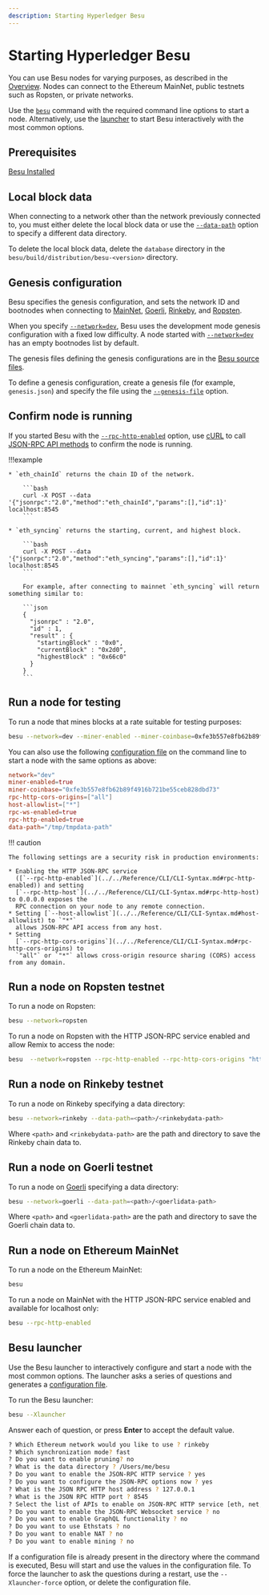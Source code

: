 ```yaml
---
description: Starting Hyperledger Besu
---
```


# Starting Hyperledger Besu

You can use Besu nodes for varying purposes, as described in the [Overview](../../index.md). Nodes
can connect to the Ethereum MainNet, public testnets such as Ropsten, or private networks.

Use the [`besu`](../../Reference/CLI/CLI-Syntax.md) command with the required command line options
to start a node. Alternatively, use the [launcher](#besu-launcher) to start Besu interactively
with the most common options.

## Prerequisites

[Besu Installed](Installation-Options/Install-Binaries.md)

## Local block data

When connecting to a network other than the network previously connected to, you must either delete
the local block data or use the [`--data-path`](../../Reference/CLI/CLI-Syntax.md#data-path) option
to specify a different data directory.

To delete the local block data, delete the `database` directory in the
`besu/build/distribution/besu-<version>` directory.

## Genesis configuration

Besu specifies the genesis configuration, and sets the network ID and bootnodes when connecting to
[MainNet](#run-a-node-on-ethereum-mainnet), [Goerli](#run-a-node-on-goerli-testnet),
[Rinkeby](#run-a-node-on-rinkeby-testnet), and [Ropsten](#run-a-node-on-ropsten-testnet).

When you specify [`--network=dev`](../../Reference/CLI/CLI-Syntax.md#network), Besu uses the
development mode genesis configuration with a fixed low difficulty. A node started with
[`--network=dev`](../../Reference/CLI/CLI-Syntax.md#network) has an empty bootnodes list by
default.

The genesis files defining the genesis configurations are in the
[Besu source files](https://github.com/hyperledger/besu/tree/master/config/src/main/resources).

To define a genesis configuration, create a genesis file (for example, `genesis.json`) and specify
the file using the [`--genesis-file`](../../Reference/CLI/CLI-Syntax.md#genesis-file) option.

## Confirm node is running

If you started Besu with the
[`--rpc-http-enabled`](../../Reference/CLI/CLI-Syntax.md#rpc-http-enabled) option, use
[cURL](https://curl.haxx.se/) to call [JSON-RPC API methods](../../Reference/API-Methods.md) to
confirm the node is running.

!!!example

    * `eth_chainId` returns the chain ID of the network.

        ```bash
        curl -X POST --data '{"jsonrpc":"2.0","method":"eth_chainId","params":[],"id":1}' localhost:8545
        ```

    * `eth_syncing` returns the starting, current, and highest block.

        ```bash
        curl -X POST --data '{"jsonrpc":"2.0","method":"eth_syncing","params":[],"id":1}' localhost:8545
        ```

        For example, after connecting to mainnet `eth_syncing` will return something similar to:

        ```json
        {
          "jsonrpc" : "2.0",
          "id" : 1,
          "result" : {
            "startingBlock" : "0x0",
            "currentBlock" : "0x2d0",
            "highestBlock" : "0x66c0"
          }
        }
        ```

## Run a node for testing

To run a node that mines blocks at a rate suitable for testing purposes:

```bash
besu --network=dev --miner-enabled --miner-coinbase=0xfe3b557e8fb62b89f4916b721be55ceb828dbd73 --rpc-http-cors-origins="all" --host-allowlist="*" --rpc-ws-enabled --rpc-http-enabled --data-path=/tmp/tmpDatdir
```

You can also use the following [configuration file](../Configure/Using-Configuration-File.md)
on the command line to start a node with the same options as above:

```toml
network="dev"
miner-enabled=true
miner-coinbase="0xfe3b557e8fb62b89f4916b721be55ceb828dbd73"
rpc-http-cors-origins=["all"]
host-allowlist=["*"]
rpc-ws-enabled=true
rpc-http-enabled=true
data-path="/tmp/tmpdata-path"
```

!!! caution

    The following settings are a security risk in production environments:

    * Enabling the HTTP JSON-RPC service
      ([`--rpc-http-enabled`](../../Reference/CLI/CLI-Syntax.md#rpc-http-enabled)) and setting
      [`--rpc-http-host`](../../Reference/CLI/CLI-Syntax.md#rpc-http-host) to 0.0.0.0 exposes the
      RPC connection on your node to any remote connection.
    * Setting [`--host-allowlist`](../../Reference/CLI/CLI-Syntax.md#host-allowlist) to `"*"`
      allows JSON-RPC API access from any host.
    * Setting
      [`--rpc-http-cors-origins`](../../Reference/CLI/CLI-Syntax.md#rpc-http-cors-origins) to
      `"all"` or `"*"` allows cross-origin resource sharing (CORS) access from any domain.

## Run a node on Ropsten testnet

To run a node on Ropsten:

```bash
besu --network=ropsten
```

To run a node on Ropsten with the HTTP JSON-RPC service enabled and allow Remix to access the node:

```bash
besu  --network=ropsten --rpc-http-enabled --rpc-http-cors-origins "http://remix.ethereum.org"
```

## Run a node on Rinkeby testnet

To run a node on Rinkeby specifying a data directory:

```bash
besu --network=rinkeby --data-path=<path>/<rinkebydata-path>
```

Where `<path>` and `<rinkebydata-path>` are the path and directory to save the Rinkeby chain data
to.

## Run a node on Goerli testnet

To run a node on [Goerli](https://github.com/goerli/testnet) specifying a data directory:

```bash
besu --network=goerli --data-path=<path>/<goerlidata-path>
```

Where `<path>` and `<goerlidata-path>` are the path and directory to save the Goerli chain data to.

## Run a node on Ethereum MainNet

To run a node on the Ethereum MainNet:

```bash
besu
```

To run a node on MainNet with the HTTP JSON-RPC service enabled and available for localhost only:

```bash
besu --rpc-http-enabled
```

## Besu launcher

Use the Besu launcher to interactively configure and start a node with the most common options. The
launcher asks a series of questions and generates a [configuration file](../Configure/Using-Configuration-File.md).

To run the Besu launcher:

```bash
besu --Xlauncher
```

Answer each of question, or press **Enter** to accept the default value.

```bash
? Which Ethereum network would you like to use ? rinkeby
? Which synchronization mode? fast
? Do you want to enable pruning? no
? What is the data directory ? /Users/me/besu
? Do you want to enable the JSON-RPC HTTP service ? yes
? Do you want to configure the JSON-RPC options now ? yes
? What is the JSON RPC HTTP host address ? 127.0.0.1
? What is the JSON RPC HTTP port ? 8545
? Select the list of APIs to enable on JSON-RPC HTTP service [eth, net, web3]
? Do you want to enable the JSON-RPC Websocket service ? no
? Do you want to enable GraphQL functionality ? no
? Do you want to use Ethstats ? no
? Do you want to enable NAT ? no
? Do you want to enable mining ? no
```

If a configuration file is already present in the directory where the command is executed,
Besu will start and use the values in the configuration file. To force the launcher to ask
the questions during a restart, use the `--Xlauncher-force` option, or delete the configuration
file.
